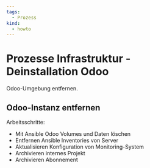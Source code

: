 ```yaml
---
tags:
  - Prozess
kind:
  - howto
---
```

# Prozesse Infrastruktur - Deinstallation Odoo

Odoo-Umgebung entfernen.

##  Odoo-Instanz entfernen

Arbeitsschritte:

* Mit Ansible Odoo Volumes und Daten löschen
* Entfernen Ansible Inventories von Server
* Aktualisieren Konfiguration von Monitoring-System
* Archivieren internes Projekt
* Archivieren Abonnement